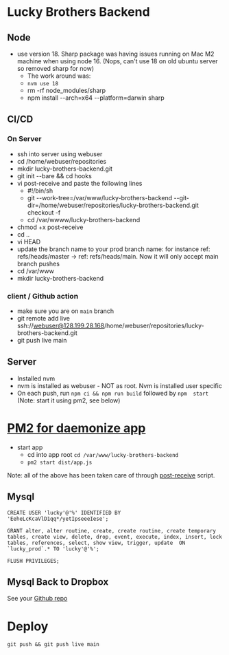 # Lucky Brothers Backend

## Node

- use version 18. Sharp package was having issues running on Mac M2 machine when using node 16. (Nops, can't use 18 on old ubuntu server so removed sharp for now)
  - The work around was:
  - `nvm use 18`
  - rm -rf node_modules/sharp
  - npm install --arch=x64 --platform=darwin sharp

## CI/CD

### On Server

- ssh into server using webuser
- cd /home/webuser/repositories
- mkdir lucky-brothers-backend.git
- git init --bare && cd hooks
- vi post-receive and paste the following lines
  - #!/bin/sh
  - git --work-tree=/var/www/lucky-brothers-backend --git-dir=/home/webuser/repositories/lucky-brothers-backend.git checkout -f
  - cd /var/wwww/lucky-brothers-backend
- chmod +x post-receive
- cd ..
- vi HEAD
- update the branch name to your prod branch name: for instance ref: refs/heads/master -> ref: refs/heads/main. Now it will only accept main branch pushes
- cd /var/www
- mkdir lucky-brothers-backend

### client / Github action

- make sure you are on `main` branch
- git remote add live ssh://webuser@128.199.28.168/home/webuser/repositories/lucky-brothers-backend.git
- git push live main

## Server

- Installed nvm
- nvm is installed as webuser - NOT as root. Nvm is installed user specific
- On each push, run `npm ci && npm run build` followed by `npm  start` (Note: start it using pm2, see below)

# [PM2 for daemonize app](https://www.digitalocean.com/community/tutorials/how-to-set-up-a-node-js-application-for-production-on-ubuntu-14-04)

- start app
  - cd into app root `cd /var/www/lucky-brothers-backend`
  - `pm2 start dist/app.js`

Note: all of the above has been taken care of through [post-receive](.server/post-receive) script.

## Mysql

```
CREATE USER 'lucky'@'%' IDENTIFIED BY 'EeheLcKcaVlD1qq*/yetIpseeeIese';
```

```
GRANT alter, alter routine, create, create routine, create temporary tables, create view, delete, drop, event, execute, index, insert, lock tables, references, select, show view, trigger, update  ON `lucky_prod`.* TO 'lucky'@'%';
```

```
FLUSH PRIVILEGES;
```

## Mysql Back to Dropbox

See your [Github repo](https://github.com/hussainTuri/dropbox-backups)


# Deploy

```
git push && git push live main
```
